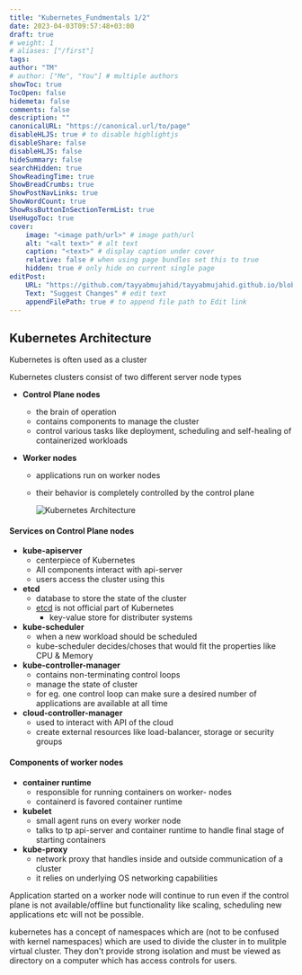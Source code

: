 ```yaml
---
title: "Kubernetes_Fundmentals 1/2"
date: 2023-04-03T09:57:48+03:00
draft: true
# weight: 1
# aliases: ["/first"]
tags: 
author: "TM"
# author: ["Me", "You"] # multiple authors
showToc: true
TocOpen: false
hidemeta: false
comments: false
description: ""
canonicalURL: "https://canonical.url/to/page"
disableHLJS: true # to disable highlightjs
disableShare: false
disableHLJS: false
hideSummary: false
searchHidden: true
ShowReadingTime: true
ShowBreadCrumbs: true
ShowPostNavLinks: true
ShowWordCount: true
ShowRssButtonInSectionTermList: true
UseHugoToc: true
cover:
    image: "<image path/url>" # image path/url
    alt: "<alt text>" # alt text
    caption: "<text>" # display caption under cover
    relative: false # when using page bundles set this to true
    hidden: true # only hide on current single page
editPost:
    URL: "https://github.com/tayyabmujahid/tayyabmujahid.github.io/blob/main/content"
    Text: "Suggest Changes" # edit text
    appendFilePath: true # to append file path to Edit link
---
```


## Kubernetes Architecture

Kubernetes is often used as a cluster

Kubernetes clusters consist of two different server node types

- **Control Plane nodes**
  - the brain of operation
  - contains components to manage the cluster 
  - control various tasks like deployment, scheduling and self-healing of containerized workloads

- **Worker nodes**

  - applications run on worker nodes

  - their behavior is completely controlled by the control plane

    ![Kubernetes Architecture](/images/9-Kubernetesarchitecture.png)

#### Services on Control Plane nodes

- **kube-apiserver**
  - centerpiece of Kubernetes
  - All components interact with api-server
  - users access the cluster using this
- **etcd**
  - database to store the state of the cluster
  - [etcd](https://etcd.io/) is not official part of Kubernetes
    - key-value store for distributer systems
- **kube-scheduler**
  - when a new workload should be scheduled
  - kube-scheduler decides/choses that would fit the properties like CPU & Memory
- **kube-controller-manager**
  - contains non-terminating control loops
  - manage the state of cluster
  - for eg. one control loop can make sure a desired number of applications are available at all time
- **cloud-controller-manager**
  - used to interact with API of the cloud
  - create external resources like load-balancer, storage or security groups

#### Components of worker nodes

- **container runtime**
  - responsible for running containers on worker- nodes
  - containerd is favored container runtime
- **kubelet**
  - small agent runs on every worker node
  - talks to tp api-server and container runtime to handle final stage of starting containers
- **kube-proxy**
  - network proxy that handles inside and outside communication of a cluster
  - it relies on underlying OS networking capabilities



Application started on a worker node will continue to run even if the control plane is not available/offline but functionality like scaling, scheduling new applications etc will not be possible.

kubernetes has a concept of namespaces which are (not to be confused with kernel namespaces) which are used to divide the cluster in to mulitple virtual cluster. They don't provide strong isolation and must be viewed as directory on a computer which has access controls for users.

